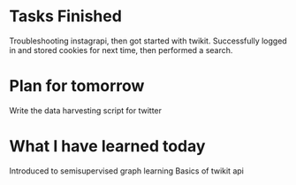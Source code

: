 Tasks Finished
==============
Troubleshooting instagrapi, then got started with twikit. Successfully logged in and stored cookies for next time, then performed a search.


Plan for tomorrow
===============
Write the data harvesting script for twitter

What I have learned today
================
Introduced to semisupervised graph learning
Basics of twikit api



